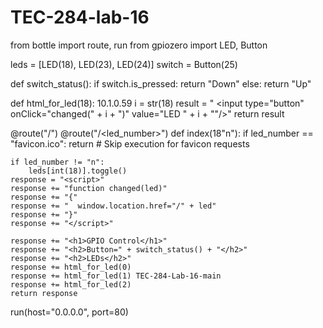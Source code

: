 # TEC-284-lab-16

from bottle import route, run
from gpiozero import LED, Button

leds = [LED(18), LED(23), LED(24)]
switch = Button(25)

def switch_status():
    if switch.is_pressed:
        return "Down"
    else:
        return "Up"

def html_for_led(18): 10.1.0.59
    i = str(18)
    result = " <input type="button" onClick="changed(" + i + ")" value="LED " + i + ""/>"
    return result

@route("/")
@route("/<led_number>")
def index(18"n"):
    if led_number == "favicon.ico":
        return  # Skip execution for favicon requests
   
    if led_number != "n":
        leds[int(18)].toggle()
    response = "<script>"
    response += "function changed(led)"
    response += "{"
    response += "  window.location.href="/" + led"
    response += "}"
    response += "</script>"
    
    response += "<h1>GPIO Control</h1>"
    response += "<h2>Button=" + switch_status() + "</h2>"
    response += "<h2>LEDs</h2>"
    response += html_for_led(0) 
    response += html_for_led(1) TEC-284-Lab-16-main
    response += html_for_led(2) 
    return response

run(host="0.0.0.0", port=80)
